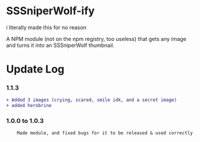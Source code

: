 # SSSniperWolf-ify

i literally made this for no reason

A NPM module (not on the npm registry, too useless) that gets any image and turns it into an SSSniperWolf thumbnail.

# Update Log

### 1.1.3

```diff
+ Added 3 images (crying, scared, smile idk, and a secret image)
+ added herobrine
```

### 1.0.0 to 1.0.3

```diff
    Made module, and fixed bugs for it to be released & used correctly.
```
